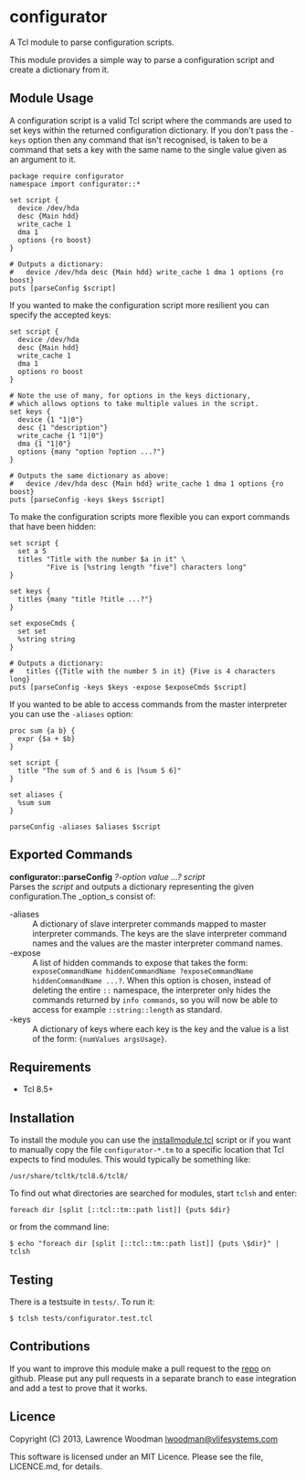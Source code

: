 configurator
============
A Tcl module to parse configuration scripts.

This module provides a simple way to parse a configuration script and create a dictionary from it.

Module Usage
------------
A configuration script is a valid Tcl script where the commands are used to set keys within the returned configuration dictionary.  If you don't pass the `-keys` option then any command that isn't recognised, is taken to be a command that sets a key with the same name to the single value given as an argument to it.

    package require configurator
    namespace import configurator::*

    set script {
      device /dev/hda
      desc {Main hdd}
      write_cache 1
      dma 1
      options {ro boost}
    }

    # Outputs a dictionary:
    #   device /dev/hda desc {Main hdd} write_cache 1 dma 1 options {ro boost}
    puts [parseConfig $script]

If you wanted to make the configuration script more resilient you can specify the accepted keys:

    set script {
      device /dev/hda
      desc {Main hdd}
      write_cache 1
      dma 1
      options ro boost
    }

    # Note the use of many, for options in the keys dictionary,
    # which allows options to take multiple values in the script.
    set keys {
      device {1 "1|0"}
      desc {1 "description"}
      write_cache {1 "1|0"}
      dma {1 "1|0"}
      options {many "option ?option ...?"}
    }

    # Outputs the same dictionary as above:
    #   device /dev/hda desc {Main hdd} write_cache 1 dma 1 options {ro boost}
    puts [parseConfig -keys $keys $script]


To make the configuration scripts more flexible you can export commands that have been hidden:

    set script {
      set a 5
      titles "Title with the number $a in it" \
             "Five is [%string length "five"] characters long"
    }

    set keys {
      titles {many "title ?title ...?"}
    }

    set exposeCmds {
      set set
      %string string
    }

    # Outputs a dictionary:
    #   titles {{Title with the number 5 in it} {Five is 4 characters long}
    puts [parseConfig -keys $keys -expose $exposeCmds $script]

If you wanted to be able to access commands from the master interpreter you can use the `-aliases` option:

    proc sum {a b} {
      expr {$a + $b}
    }

    set script {
      title "The sum of 5 and 6 is [%sum 5 6]"
    }

    set aliases {
      %sum sum
    }

    parseConfig -aliases $aliases $script


Exported Commands
-----------------

**configurator::parseConfig** _?-option value ...?_ _script_<br />
Parses the _script_ and outputs a dictionary representing the given configuration.The _option_s consist of:
<dl>
  <dt>-aliases</dt>
    <dd>A dictionary of slave interpreter commands mapped to master interpreter commands.  The keys are the slave interpreter command names and the values are the master interpreter command names.</dd>
  <dt>-expose</dt>
    <dd>A list of hidden commands to expose that takes the form: <code>exposeCommandName hiddenCommandName ?exposeCommandName hiddenCommandName ...?</code>.  When this option is chosen, instead of deleting the entire <code>::</code> namespace, the interpreter only hides the commands returned by <code>info commands</code>, so you will now be able to access for example <code>::string::length</code> as standard.</dd>
  <dt>-keys</dt>
    <dd>A dictionary of keys where each key is the key and the value is a list of the form: <code>{numValues argsUsage}</code>.</dd>
</dl>

Requirements
------------
*  Tcl 8.5+

Installation
------------
To install the module you can use the [installmodule.tcl](https://github.com/LawrenceWoodman/installmodule_tcl) script or if you want to manually copy the file `configurator-*.tm` to a specific location that Tcl expects to find modules.  This would typically be something like:

    /usr/share/tcltk/tcl8.6/tcl8/

To find out what directories are searched for modules, start `tclsh` and enter:

    foreach dir [split [::tcl::tm::path list]] {puts $dir}

or from the command line:

    $ echo "foreach dir [split [::tcl::tm::path list]] {puts \$dir}" | tclsh

Testing
-------
There is a testsuite in `tests/`.  To run it:

    $ tclsh tests/configurator.test.tcl

Contributions
-------------
If you want to improve this module make a pull request to the [repo](https://github.com/LawrenceWoodman/configurator_tcl) on github.  Please put any pull requests in a separate branch to ease integration and add a test to prove that it works.

Licence
-------
Copyright (C) 2013, Lawrence Woodman <lwoodman@vlifesystems.com>

This software is licensed under an MIT Licence.  Please see the file, LICENCE.md, for details.
